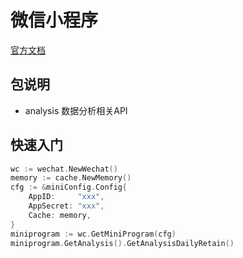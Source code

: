 # 微信小程序

[官方文档](https://developers.weixin.qq.com/miniprogram/dev/framework/)

## 包说明

- analysis 数据分析相关API

## 快速入门

```go
wc := wechat.NewWechat()
memory := cache.NewMemory()
cfg := &miniConfig.Config{
    AppID:     "xxx",
    AppSecret: "xxx",
    Cache: memory,
}
miniprogram := wc.GetMiniProgram(cfg)
miniprogram.GetAnalysis().GetAnalysisDailyRetain()
```